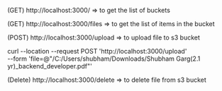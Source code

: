 (GET) http://localhost:3000/  => to get the list of buckets

(GET) http://localhost:3000/files => to get the list of items in the bucket


(POST) http://localhost:3000/upload => to upload file to s3 bucket

curl --location --request POST 'http://localhost:3000/upload' \
--form 'file=@"/C:/Users/shubham/Downloads/Shubham Garg(2.1 yr)_backend_developer.pdf"'



(Delete) http://localhost:3000/delete => to delete file from s3 bucket